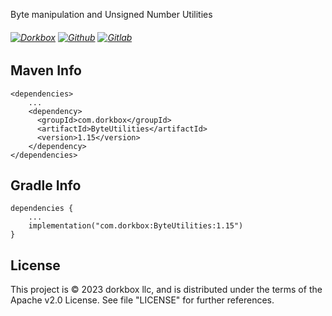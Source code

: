 Byte manipulation and Unsigned Number Utilities

###### [![Dorkbox](https://badge.dorkbox.com/dorkbox.svg "Dorkbox")](https://git.dorkbox.com/dorkbox/ByteUtilities) [![Github](https://badge.dorkbox.com/github.svg "Github")](https://github.com/dorkbox/ByteUtilities) [![Gitlab](https://badge.dorkbox.com/gitlab.svg "Gitlab")](https://gitlab.com/dorkbox/ByteUtilities)


Maven Info
---------
```
<dependencies>
    ...
    <dependency>
      <groupId>com.dorkbox</groupId>
      <artifactId>ByteUtilities</artifactId>
      <version>1.15</version>
    </dependency>
</dependencies>
```

Gradle Info
---------
```
dependencies {
    ...
    implementation("com.dorkbox:ByteUtilities:1.15")
}
```


License
---------
This project is © 2023 dorkbox llc, and is distributed under the terms of the Apache v2.0 License. See file "LICENSE" for further 
references.
